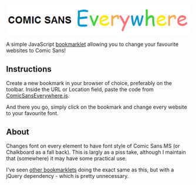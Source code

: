![Comic Sans Everywhere](title.jpg)

A simple JavaScript [bookmarklet](http://en.wikipedia.org/wiki/Bookmarklet) allowing you to change your favourite websites to Comic Sans!

## Instructions
Create a new bookmark in your browser of choice, preferably on the toolbar.  Inside the URL or Location field, paste the code from [ComicSansEverywhere.js](ComicSansEverywhere.js).

And there you go, simply click on the bookmark and change every website to your favourite font.

## About

Changes font on every element to have font style of Comic Sans MS (or Chalkboard as a fall back).  This is largly as a piss take, although I maintain that (somewhere) it may have some practical use.

I've seen [other bookmarklets](http://comicsansit.com/) doing the exact same as this, but with a jQuery dependency - which is pretty unnecessary.
